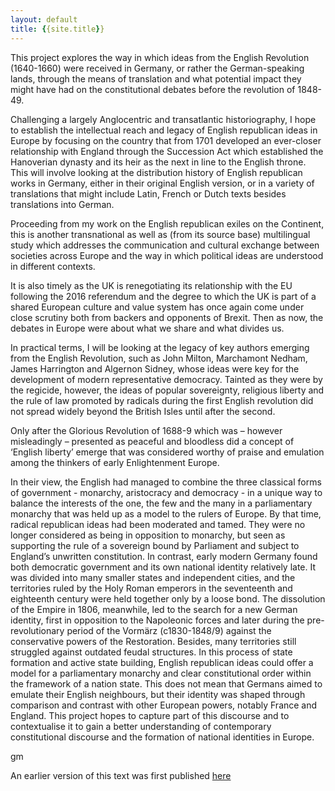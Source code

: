 ```yaml
---
layout: default
title: {{site.title}}
---
```

<!-- Custom style sheet -->
<link rel="stylesheet" type="text/css" href="./style.css">


This project explores the way in which ideas from the English Revolution (1640-1660) were received in Germany, or rather the German-speaking lands, through the means of translation and what potential impact they might have had on the constitutional debates before the revolution of 1848-49.

Challenging a largely Anglocentric and transatlantic historiography, I hope to establish the intellectual reach and legacy of English republican ideas in Europe by focusing on the country that from 1701 developed an ever-closer relationship with England through the Succession Act which established the Hanoverian dynasty and its heir as the next in line to the English throne. This will involve looking at the distribution history of English republican works in Germany, either in their original English version, or in a variety of translations that might include Latin, French or Dutch texts besides translations into German.

Proceeding from my work on the English republican exiles on the Continent, this is another transnational as well as (from its source base) multilingual study which addresses the communication and cultural exchange between societies across Europe and the way in which political ideas are understood in different contexts.

It is also timely as the UK is renegotiating its relationship with the EU following the 2016 referendum and the degree to which the UK is part of a shared European culture and value system has once again come under close scrutiny both from backers and opponents of Brexit. Then as now, the debates in Europe were about what we share and what divides us.

In practical terms, I will be looking at the legacy of key authors emerging from the English Revolution, such as John Milton, Marchamont Nedham, James Harrington and Algernon Sidney, whose ideas were key for the development of modern representative democracy. Tainted as they were by the regicide, however, the ideas of popular sovereignty, religious liberty and the rule of law promoted by radicals during the first English revolution did not spread widely beyond the British Isles until after the second. 

Only after the Glorious Revolution of 1688-9 which was – however misleadingly – presented as peaceful and bloodless did a concept of ‘English liberty’ emerge that was considered worthy of praise and emulation among the thinkers of early Enlightenment Europe.

In their view, the English had managed to combine the three classical forms of government - monarchy, aristocracy and democracy - in a unique way to balance the interests of the one, the few and the many in a parliamentary monarchy that was held up as a model to the rulers of Europe. By that time, radical republican ideas had been moderated and tamed. They were no longer considered as being in opposition to monarchy, but seen as supporting the rule of a sovereign bound by Parliament and subject to England’s unwritten constitution. 
In contrast, early modern Germany found both democratic government and its own national identity relatively late. It was divided into many smaller states and independent cities, and the territories ruled by the Holy Roman emperors in the seventeenth and eighteenth century were held together only by a loose bond. 
The dissolution of the Empire in 1806, meanwhile, led to the search for a new German identity, first in opposition to the Napoleonic forces and later during the pre-revolutionary period of the Vormärz (c1830-1848/9) against the conservative powers of the Restoration. Besides, many territories still struggled against outdated feudal structures. In this process of state formation and active state building, English republican ideas could offer a model for a parliamentary monarchy and clear constitutional order within the framework of a nation state. 
This does not mean that Germans aimed to emulate their English neighbours, but their identity was shaped through comparison and contrast with other European powers, notably France and England. This project hopes to capture part of this discourse and to contextualise it to gain a better understanding of contemporary constitutional discourse and the formation of national identities in Europe.

gm

An earlier version of this text was first published [here](https://thehistorywoman.com/2020/12/09/what-germans-made-of-the-english-revolution/) 


